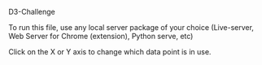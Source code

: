 D3-Challenge

To run this file, use any local server package of your choice (Live-server, Web Server for Chrome (extension), Python serve, etc)

Click on the X or Y axis to change which data point is in use. 
